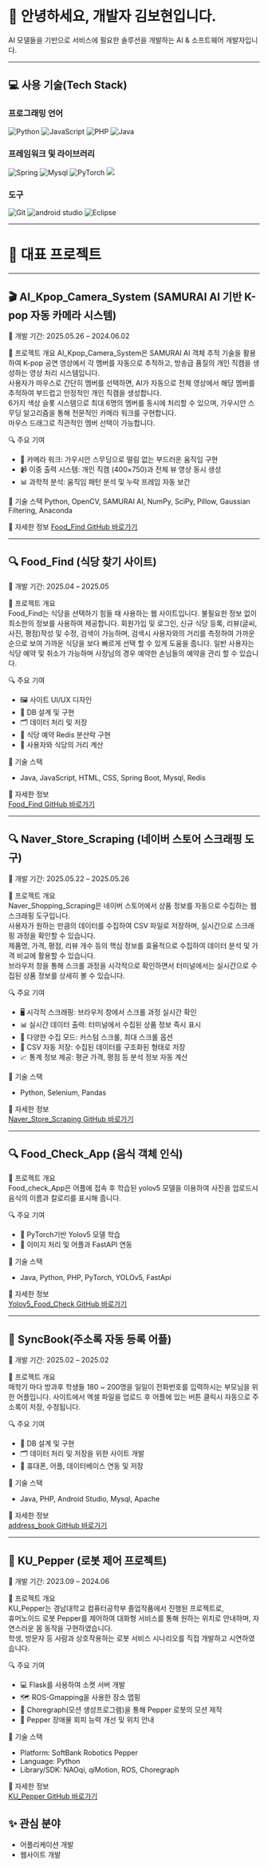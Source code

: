 # 👋 안녕하세요, 개발자 김보현입니다.

AI 모델들을 기반으로 서비스에 필요한 솔루션을 개발하는 AI & 소프트웨어 개발자입니다.


---


## 💻 **사용 기술(Tech Stack)**
### **프로그래밍 언어**
![Python](https://img.shields.io/badge/-Python-3776AB?style=for-the-badge&logo=python&logoColor=white)
![JavaScript](https://img.shields.io/badge/-JavaScript-F7DF1E?style=for-the-badge&logo=javascript&logoColor=black)
![PHP](https://img.shields.io/badge/PHP-777BB4?style=for-the-badge&logo=php&logoColor=white)
![Java](https://img.shields.io/badge/-Java-007396?style=for-the-badge&logo=java&logoColor=white)

### **프레임워크 및 라이브러리**
![Spring](https://img.shields.io/badge/Spring-6DB33F?style=for-the-badge&logo=spring&logoColor=white)
![Mysql](https://img.shields.io/badge/MySQL-00000F?style=for-the-badge&logo=mysql&logoColor=white)
![PyTorch](https://img.shields.io/badge/-PyTorch-EE4C2C?style=for-the-badge&logo=pytorch&logoColor=white)
<img src="https://img.shields.io/badge/fastapi-%23009688.svg?&style=for-the-badge&logo=fastapi&logoColor=white" />

### **도구**
![Git](https://img.shields.io/badge/-Git-F05032?style=for-the-badge&logo=git&logoColor=white)
![android studio](https://img.shields.io/badge/Android_Studio-3DDC84?style=for-the-badge&logo=android-studio&logoColor=white)
![Eclipse](https://img.shields.io/badge/Eclipse-2C2255?style=for-the-badge&logo=eclipse&logoColor=white)



---

# 📂 **대표 프로젝트**

---

## 🎬 AI_Kpop_Camera_System (SAMURAI AI 기반 K-pop 자동 카메라 시스템)
📆 개발 기간: 2025.05.26 – 2024.06.02

🧠 프로젝트 개요
AI_Kpop_Camera_System은 SAMURAI AI 객체 추적 기술을 활용하여 K-pop 공연 영상에서 각 멤버를 자동으로 추적하고, 방송급 품질의 개인 직캠을 생성하는 영상 처리 시스템입니다.</br>
사용자가 마우스로 간단히 멤버를 선택하면, AI가 자동으로 전체 영상에서 해당 멤버를 추적하여 부드럽고 안정적인 개인 직캠을 생성합니다.</br>
6가지 색상 슬롯 시스템으로 최대 6명의 멤버를 동시에 처리할 수 있으며, 가우시안 스무딩 알고리즘을 통해 전문적인 카메라 워크를 구현합니다.</br>
마우스 드래그로 직관적인 멤버 선택이 가능합니다.

🔍 주요 기여
 - 🎥 카메라 워크: 가우시안 스무딩으로 떨림 없는 부드러운 움직임 구현
 - 📹 이중 출력 시스템: 개인 직캠 (400×750)과 전체 뷰 영상 동시 생성
 - 📊 과학적 분석: 움직임 패턴 분석 및 누락 프레임 자동 보간

🧰 기술 스택
Python, OpenCV, SAMURAI AI, NumPy, SciPy, Pillow, Gaussian Filtering, Anaconda

📎 자세한 정보
[Food_Find GitHub 바로가기](https://github.com/KBohyeon/AI-Powered-K-pop-Camera-System)


---
## 🔍 Food_Find (식당 찾기 사이트)
📆 개발 기간: 2025.04 – 2025.05

🧠 프로젝트 개요  
Food_Find는 식당을 선택하기 힘들 때 사용하는 웹 사이트입니다.
불필요한 정보 없이 최소한의 정보를 사용하여 제공합니다.
회원가입 및 로그인, 신규 식당 등록, 리뷰(글씨, 사진, 평점)작성 및 수정, 검색이 가능하며,
검색시 사용자와의 거리를 측정하여 가까운 순으로 보여 가까운 식당을 보다 빠르게 선택 할 수 있게 도움을 줍니다.
일반 사용자는 식당 예약 및 취소가 가능하며 사장님의 경우 예약한 손님들의 예약을 관리 할 수 있습니다.

🔍 주요 기여
- 🖼️ 사이트 UI/UX 디자인
- 💾 DB 설계 및 구현
- 🗂️ 데이터 처리 및 저장
- 🧠 식당 예약 Redis 분산락 구현 
- 📍 사용자와 식당의 거리 계산

🧰 기술 스택   
- Java, JavaScript, HTML, CSS, Spring Boot, Mysql, Redis
  
📎 자세한 정보  
[Food_Find GitHub 바로가기](https://github.com/KBohyeon/Food_Find)

---

## 🔍 Naver_Store_Scraping (네이버 스토어 스크래핑 도구)
📆 개발 기간: 2025.05.22 – 2025.05.26

🧠 프로젝트 개요  
Naver_Shopping_Scraping은 네이버 스토어에서 상품 정보를 자동으로 수집하는 웹 스크래핑 도구입니다.</br>
사용자가 원하는 만큼의 데이터를 수집하여 CSV 파일로 저장하며, 실시간으로 스크래핑 과정을 확인할 수 있습니다.</br>
제품명, 가격, 평점, 리뷰 개수 등의 핵심 정보를 효율적으로 수집하여 데이터 분석 및 가격 비교에 활용할 수 있습니다.</br>
브라우저 창을 통해 스크롤 과정을 시각적으로 확인하면서 터미널에서는 실시간으로 수집된 상품 정보를 상세히 볼 수 있습니다.

🔍 주요 기여
- 🖥️ 시각적 스크래핑: 브라우저 창에서 스크롤 과정 실시간 확인
- 📊 실시간 데이터 출력: 터미널에서 수집된 상품 정보 즉시 표시
- 🔄 다양한 수집 모드: 커스텀 스크롤, 최대 스크롤 옵션
- 💾 CSV 자동 저장: 수집된 데이터를 구조화된 형태로 저장
- 📈 통계 정보 제공: 평균 가격, 평점 등 분석 정보 자동 계산

🧰 기술 스택   
- Python, Selenium, Pandas
  
📎 자세한 정보  
[Naver_Store_Scraping GitHub 바로가기](https://github.com/KBohyeon/scraping)

---

## 🔍 Food_Check_App (음식 객체 인식)

🧠 프로젝트 개요  
Food_check_App은 어플에 접속 후 학습된 yolov5 모델을 이용하여 사진을 업로드시 음식의 이름과 칼로리를 표시해 줍니다.

🔍 주요 기여
- 🧠 PyTorch기반 Yolov5 모델 학습
- 💾 이미지 처리 및 어플과 FastAPI 연동

🧰 기술 스택   
- Java, Python, PHP, PyTorch, YOLOv5, FastApi
  
📎 자세한 정보  
[Yolov5_Food_Check GitHub 바로가기](https://github.com/KBohyeon/Yolov5_Food_Check)

---

## 📱 SyncBook(주소록 자동 등록 어플)
📆 개발 기간: 2025.02 – 2025.02

🧠 프로젝트 개요  
매학기 마다 방과후 학생들 180 ~ 200명을 일일이 전화번호를 입력하시는 부모님을 위한 어플입니다.
사이트에서 엑셀 파일을 업로드 후 어플에 있는 버튼 클릭시 자동으로 주소록이 저장, 수정됩니다.

🔍 주요 기여
- 💾 DB 설계 및 구현
- 🗂️ 데이터 처리 및 저장을 위한 사이트 개발
- 📱 휴대폰, 어플, 데이터베이스 연동 및 저장 

🧰 기술 스택   
- Java, PHP, Android Studio, Mysql, Apache
  
📎 자세한 정보  
[address_book GitHub 바로가기](https://github.com/KBohyeon/Address-Book-Management-App)

---

## 🤖 KU_Pepper (로봇 제어 프로젝트)
📆 개발 기간: 2023.09 – 2024.06

🧠 프로젝트 개요  
KU_Pepper는 경남대학교 컴퓨터공학부 졸업작품에서 진행된 프로젝트로,  
휴머노이드 로봇 Pepper를 제어하여 대화형 서비스를 통해 원하는 위치로 안내하며, 자연스러운 몸 동작을 구현하였습니다.  
학생, 방문자 등 사람과 상호작용하는 로봇 서비스 시나리오를 직접 개발하고 시연하였습니다.

🔍 주요 기여
- 💻 Flask를 사용하여 소켓 서버 개발
- 🗺️ ROS-Gmapping을 사용한 장소 맵핑
- 🤖 Choregraph(모션 생성프로그램)을 통해 Pepper 로봇의 모션 제작
- 🔧 Pepper 장애물 회피 능력 개선 및 위치 안내

🧰 기술 스택  
- Platform: SoftBank Robotics Pepper  
- Language: Python  
- Library/SDK: NAOqi, qiMotion, ROS, Choregraph

📎 자세한 정보  
[KU_Pepper GitHub 바로가기](https://github.com/KBohyeon/kupepper_ros)



## ✨ **관심 분야**

- 어플리케이션 개발
- 웹사이트 개발
